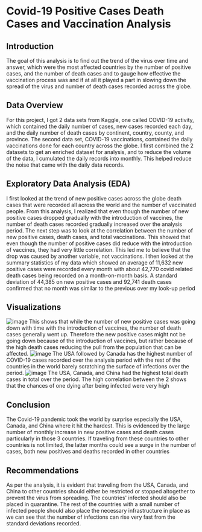 # Covid-19 Positive Cases Death Cases and Vaccination Analysis
## Introduction
The goal of this analysis is to find out the trend of the virus over time and answer, which were the most affected countries by the number of positive cases, and the number of death cases and to gauge how effective the vaccination process was and if at all it played a part in slowing down the spread of the virus and number of death cases recorded across the globe.
## Data Overview
For this project, I got 2 data sets from Kaggle, one called COVID-19 activity, which contained the daily number of cases, new cases recorded each day, and the daily number of death cases by continent, country, county, and province. The second data set, COVID-19 vaccinations, contained the daily vaccinations done for each country across the globe. I first combined the 2 datasets to get an enriched dataset for analysis, and to reduce the volume of the data, I cumulated the daily records into monthly. This helped reduce the noise that came with the daily data records.
## Exploratory Data Analysis (EDA)
I first looked at the trend of new positive cases across the globe death cases that were recorded all across the world and the number of vaccinated people. From this analysis, I realized that even though the number of new positive cases dropped gradually with the introduction of vaccines, the number of death cases recorded gradually increased over the analysis period. 
The next step was to look at the correlation between the number of new positive cases, death cases, and total vaccinations. This showed that even though the number of positive cases did reduce with the introduction of vaccines, they had very little correlation. This led me to believe that the drop was caused by another variable, not vaccinations.
I then looked at the summary statistics of my data which showed an average of 11,632 new positive cases were recorded every month with about 42,770 covid related death cases being recorded on a month-on-month basis. A standard deviation of 44,385 on new positive cases and 92,741 death cases confirmed that no month was similar to the previous over my look-up period
## Visualizations 
![image](https://github.com/Kimuyu-Charles/Covid-19-Analysis/assets/146121590/78ac4e35-4e67-4f24-b869-38eace4e9763)
This shows that while the number of new positive cases was going down with time with the introduction of vaccines, the number of death cases generally went up. Therefore the new positive cases might not be going down because of the introduction of vaccines, but rather because of the high death cases reducing the pull from the population that can be affected.
![image](https://github.com/Kimuyu-Charles/Covid-19-Analysis/assets/146121590/1671d1ff-79f4-4ae8-bf07-c3955ea23a87)
The USA followed by Canada has the highest number of COVID-19 cases recorded over the analysis period with the rest of the countries in the world barely scratching the surface of infections over the period.
![image](https://github.com/Kimuyu-Charles/Covid-19-Analysis/assets/146121590/a37c0ff7-480a-434f-b90b-069a4fe29ff0)
The USA, Canada, and China had the highest total death cases in total over the period. The high correlation between the 2 shows that the chances of one dying after being infected were very high
## Conclusion
The Covid-19 pandemic took the world by surprise especially the USA, Canada, and China where it hit the hardest. This is evidenced by the large number of monthly increase in new positive cases and death cases particularly in those 3 countries. If traveling from these countries to other countries is not limited, the latter months could see a surge in the number of cases, both new positives and deaths recorded in other countries 
## Recommendations
As per the analysis, it is evident that traveling from the USA, Canada, and China to other countries should either be restricted or stopped altogether to prevent the virus from spreading. The countries' infected should also be placed in quarantine. The rest of the countries with a small number of infected people should also place the necessary infrastructure in place as we can see that the number of infections can rise very fast from the standard deviations recorded.
